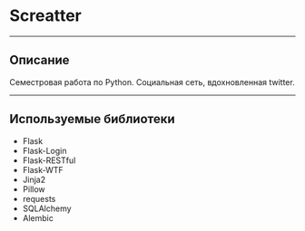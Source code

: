 # Screatter
____
## Описание
Семестровая работа по Python. Социальная сеть, вдохновленная twitter.
____
## Используемые библиотеки
- Flask
- Flask-Login
- Flask-RESTful
- Flask-WTF
- Jinja2
- Pillow
- requests
- SQLAlchemy
- Alembic
